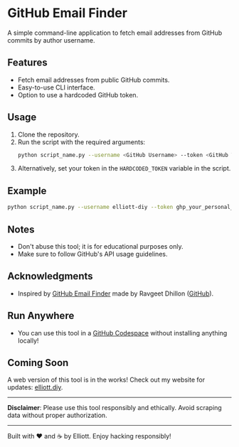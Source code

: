 # GitHub Email Finder

A simple command-line application to fetch email addresses from GitHub commits by author username. 

## Features
- Fetch email addresses from public GitHub commits.
- Easy-to-use CLI interface.
- Option to use a hardcoded GitHub token.

## Usage
1. Clone the repository.
2. Run the script with the required arguments:
   ```bash
   python script_name.py --username <GitHub Username> --token <GitHub Token>
   ```
3. Alternatively, set your token in the `HARDCODED_TOKEN` variable in the script.

## Example
```bash
python script_name.py --username elliott-diy --token ghp_your_personal_token
```

## Notes
- Don't abuse this tool; it is for educational purposes only.
- Make sure to follow GitHub's API usage guidelines.

## Acknowledgments
- Inspired by [GitHub Email Finder](https://github-email-finder.netlify.app/) made by Ravgeet Dhillon ([GitHub](https://github.com/ravgeetdhillon)).

## Run Anywhere
- You can use this tool in a [GitHub Codespace](https://github.com/features/codespaces) without installing anything locally!

## Coming Soon
A web version of this tool is in the works! Check out my website for updates: [elliott.diy](https://elliott.diy).

---
**Disclaimer**: Please use this tool responsibly and ethically. Avoid scraping data without proper authorization.

---
Built with ❤️ and ☕ by Elliott. Enjoy hacking responsibly!

